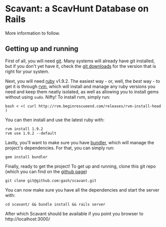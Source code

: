 # Scavant: a ScavHunt Database on Rails

More information to follow.

## Getting up and running

First of all, you will need [git][]. Many systems will already have git installed, but if you don't yet have it, check the [git downloads][] for the version that is right for your system.

Next, you will need [ruby][] v1.9.2. The easiest way - or, well, the *best* way - to get it is through [rvm][], which will install and manage any ruby versions you need and keep them neatly isolated, as well as allowing you to install gems without using `sudo`. Nifty! To install rvm, simply run:

    bash < <( curl http://rvm.beginrescueend.com/releases/rvm-install-head )

You can then install and use the latest ruby with:

    rvm install 1.9.2
    rvm use 1.9.2 --default

Lastly, you'll want to make sure you have [bundler][], which will manage the project's dependencies. For that, you can simply run:

    gem install bundler

Finally, ready to get the project! To get up and running, clone this git repo (which you can find on the [github page][github])

    git clone git@github.com:gash/scavant.git

You can now make sure you have all the dependencies and start the server with:

    cd scavant/ && bundle install && rails server

After which Scavant should be available if you point you browser to http://localhost:3000/

[git]: http://git-scm.com/ "git: the fast version control system"
[git downloads]: http://git-scm.com/download "git Downloads"
[ruby]: http://www.ruby-lang.org/ "Ruby"
[rvm]: http://rvm.beginrescueend.com/ "Ruby Version Manager"
[bundler]: http://gembundler.com/ "Bundler"
[github]: http://github.com/gash/scavant/ "Scavant on Github"
